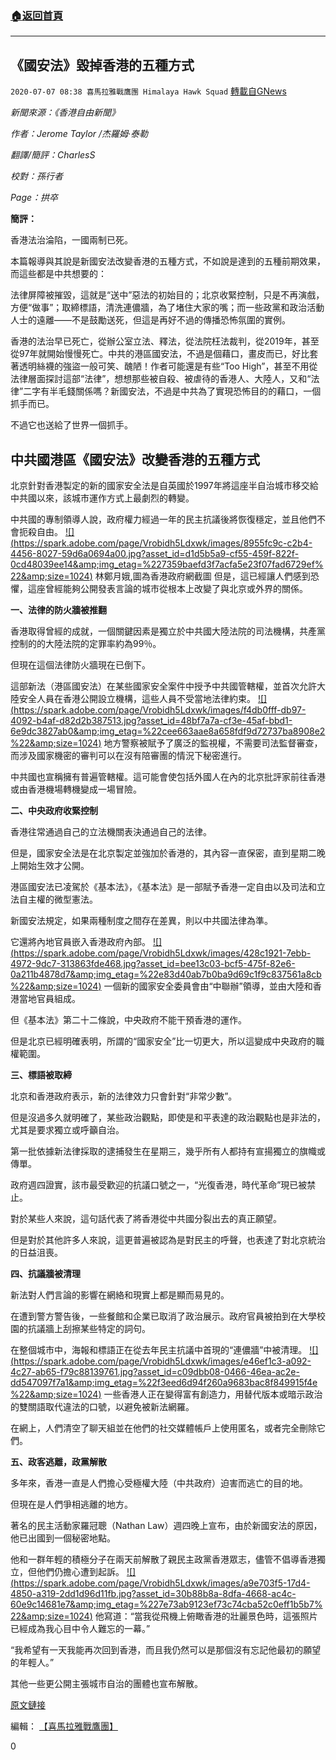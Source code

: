 ###  [:house:返回首頁](https://github.com/ourhimalayas/txt)
---

## 《國安法》毀掉香港的五種方式
`2020-07-07 08:38 喜馬拉雅戰鷹團 Himalaya Hawk Squad` [轉載自GNews](https://gnews.org/zh-hant/256574/)

*新聞來源：《香港自由新聞》*

*作者：Jerome Taylor /杰羅姆·泰勒*

*翻譯/簡評：CharlesS*

*校對：孫行者*

*Page：拱卒*

**簡評：**

香港法治淪陷，一國兩制已死。

本篇報導與其說是新國安法改變香港的五種方式，不如說是達到的五種前期效果，而這些都是中共想要的：

法律屏障被摧毀，這就是“送中”惡法的初始目的；北京收緊控制，只是不再演戲，方便“做事”；取締標語，清洗連儂牆，為了堵住大家的嘴；而一些政黨和政治活動人士的遠離——不是鼓勵送死，但這是再好不過的傳播恐怖氛圍的實例。

香港的法治早已死亡，從辦公室立法、釋法，從法院枉法裁判，從2019年，甚至從97年就開始慢慢死亡。中共的港區國安法，不過是個藉口，畫皮而已，好比套著透明絲襪的強盜一般可笑、醜陋！作者可能還是有些“Too High”，甚至不用從法律層面探討這部“法律”，想想那些被自殺、被虐待的香港人、大陸人，又和“法律”二字有半毛錢關係嗎？新國安法，不過是中共為了實現恐怖目的的藉口，一個抓手而已。

不過它也送給了世界一個抓手。



##  **中共國港區《國安法》改變香港的五種方式** 



北京針對香港製定的新的國家安全法是自英國於1997年將這座半自治城市移交給中共國以來，該城市運作方式上最劇烈的轉變。

中共國的專制領導人說，政府權力經過一年的民主抗議後將恢復穩定，並且他們不會扼殺自由。
 [!\[\](https://spark.adobe.com/page/Vrobidh5Ldxwk/images/8955fc9c-c2b4-4456-8027-59d6a0694a00.jpg?asset_id=d1d5b5a9-cf55-459f-822f-0cd48039ee14&amp;img_etag=%227359baefd3f7acfa5e23f07fad6729ef%22&amp;size=1024)](https://spark.adobe.com/page/Vrobidh5Ldxwk/images/8955fc9c-c2b4-4456-8027-59d6a0694a00.jpg?asset_id=d1d5b5a9-cf55-459f-822f-0cd48039ee14&amp;img_etag=%227359baefd3f7acfa5e23f07fad6729ef%22&amp;size=1024) 林鄭月娥,圖為香港政府網截圖
但是，這已經讓人們感到恐懼，這座曾經能夠公開發表言論的城市從根本上改變了與北京或外界的關係。

**一、法律的防火牆被推翻**

香港取得曾經的成就，一個關鍵因素是獨立於中共國大陸法院的司法機構，共產黨控制的的大陸法院的定罪率約為99％。

但現在這個法律防火牆現在已倒下。

這部新法（港區國安法）在某些國家安全案件中授予中共國管轄權，並首次允許大陸安全人員在香港公開設立機構，這些人員不受當地法律約束。
 [!\[\](https://spark.adobe.com/page/Vrobidh5Ldxwk/images/f4db0fff-db97-4092-b4af-d82d2b387513.jpg?asset_id=48bf7a7a-cf3e-45af-bbd1-6e9dc3827ab0&amp;img_etag=%22cee663aae8a658fdf9d72737ba8908e2%22&amp;size=1024)](https://spark.adobe.com/page/Vrobidh5Ldxwk/images/f4db0fff-db97-4092-b4af-d82d2b387513.jpg?asset_id=48bf7a7a-cf3e-45af-bbd1-6e9dc3827ab0&amp;img_etag=%22cee663aae8a658fdf9d72737ba8908e2%22&amp;size=1024) 
地方警察被賦予了廣泛的監視權，不需要司法監督審查，而涉及國家機密的審判可以在沒有陪審團的情況下秘密進行。

中共國也宣稱擁有普遍管轄權。這可能會使包括外國人在內的北京批評家前往香港或由香港機場轉機變成一場冒險。

**二、中央政府收緊控制**

香港往常通過自己的立法機關表決通過自己的法律。

但是，國家安全法是在北京製定並強加於香港的，其內容一直保密，直到星期二晚上開始生效才公開。

港區國安法已凌駕於《基本法》，《基本法》是一部賦予香港一定自由以及司法和立法自主權的微型憲法。

新國安法規定，如果兩種制度之間存在差異，則以中共國法律為準。

它還將內地官員嵌入香港政府內部。
 [!\[\](https://spark.adobe.com/page/Vrobidh5Ldxwk/images/428c1921-7ebb-4972-9dc7-313863fde468.jpg?asset_id=bee13c03-bcf5-475f-82e6-0a211b4878d7&amp;img_etag=%22e83d40ab7b0ba9d69c1f9c837561a8cb%22&amp;size=1024)](https://spark.adobe.com/page/Vrobidh5Ldxwk/images/428c1921-7ebb-4972-9dc7-313863fde468.jpg?asset_id=bee13c03-bcf5-475f-82e6-0a211b4878d7&amp;img_etag=%22e83d40ab7b0ba9d69c1f9c837561a8cb%22&amp;size=1024) 
一個新的國家安全委員會由“中聯辦”領導，並由大陸和香港當地官員組成。

但《基本法》第二十二條說，中央政府不能干預香港的運作。

但是北京已經明確表明，所謂的“國家安全”比一切更大，所以這變成中央政府的職權範圍。

**三、標語被取締**

北京和香港政府表示，新的法律效力只會針對“非常少數”。

但是沒過多久就明確了，某些政治觀點，即使是和平表達的政治觀點也是非法的，尤其是要求獨立或呼籲自治。

第一批依據新法律採取的逮捕發生在星期三，幾乎所有人都持有宣揚獨立的旗幟或傳單。

政府週四證實，該市最受歡迎的抗議口號之一，“光復香港，時代革命”現已被禁止。

對於某些人來說，這句話代表了將香港從中共國分裂出去的真正願望。

但是對於其他許多人來說，這更普遍被認為是對民主的呼聲，也表達了對北京統治的日益沮喪。

**四、抗議牆被清理**

新法對人們言論的影響在網絡和現實上都是顯而易見的。

在遭到警方警告後，一些餐館和企業已取消了政治展示。政府官員被拍到在大學校園的抗議牆上刮擦某些特定的詞句。

在整個城市中，海報和標語正在從去年民主抗議中首現的“連儂牆”中被清理。
 [!\[\](https://spark.adobe.com/page/Vrobidh5Ldxwk/images/e46ef1c3-a092-4c27-ab65-f79c88139761.jpg?asset_id=c09dbb08-0466-46ea-ac2e-dd547097f7a1&amp;img_etag=%22f3eed6d94f260a9683bac8f849915f4e%22&amp;size=1024)](https://spark.adobe.com/page/Vrobidh5Ldxwk/images/e46ef1c3-a092-4c27-ab65-f79c88139761.jpg?asset_id=c09dbb08-0466-46ea-ac2e-dd547097f7a1&amp;img_etag=%22f3eed6d94f260a9683bac8f849915f4e%22&amp;size=1024) 
一些香港人正在變得富有創造力，用替代版本或暗示政治的雙關語取代違法的口號，以避免被新法網羅。

在網上，人們清空了聊天組並在他們的社交媒體帳戶上使用匿名，或者完全刪除它們。

**五、政客逃離，政黨解散**

多年來，香港一直是人們擔心受極權大陸（中共政府）迫害而逃亡的目的地。

但現在是人們爭相逃離的地方。

著名的民主活動家羅冠聰（Nathan Law）週四晚上宣布，由於新國安法的原因，他已出國到一個秘密地點。

他和一群年輕的積極分子在兩天前解散了親民主政黨香港眾志，儘管不倡導香港獨立，但他們仍擔心遭到起訴。
 [!\[\](https://spark.adobe.com/page/Vrobidh5Ldxwk/images/a9e703f5-17d4-4850-a319-2dd1d96d11fb.jpg?asset_id=30b88b8a-8dfa-4668-ac4c-60e9c14681e7&amp;img_etag=%227e73ab9123ef73c74cba52c0eff1b5b7%22&amp;size=1024)](https://spark.adobe.com/page/Vrobidh5Ldxwk/images/a9e703f5-17d4-4850-a319-2dd1d96d11fb.jpg?asset_id=30b88b8a-8dfa-4668-ac4c-60e9c14681e7&amp;img_etag=%227e73ab9123ef73c74cba52c0eff1b5b7%22&amp;size=1024) 
他寫道：“當我從飛機上俯瞰香港的壯麗景色時，這張照片已經成為我心目中令人難忘的一幕。”

“我希望有一天我能再次回到香港，而且我仍然可以是那個沒有忘記他最初的願望的年輕人。”

其他一些更公開主張城市自治的團體也宣布解散。

[原文鏈接](https://hongkongfp.com/2020/07/04/five-ways-hong-kong-has-changed-under-chinas-security-law/)

編輯： [【喜馬拉雅戰鷹團】](https://spark.adobe.com/page/Vrobidh5Ldxwk/)
 
0
